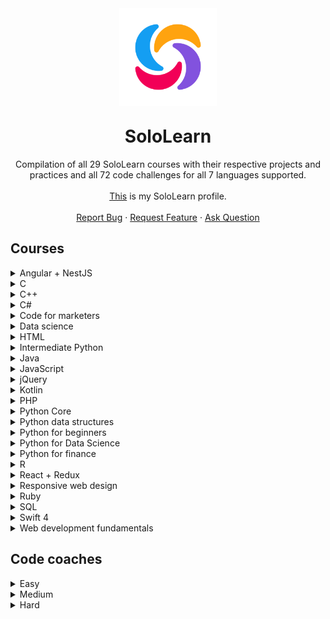 <div align="center">
    <img src="docs/icon.png" alt="Logo" width="156" height="156" style="margin-bottom:-10px">
    <h1 align="center">SoloLearn</h1>
    <p align="center">
        Compilation of all 29 SoloLearn courses with their respective projects and practices and all 72 code challenges for all 7 languages supported.
        <br />
        <br />
		<a href="https://www.sololearn.com/profile/16379527">This</a> is my SoloLearn profile.
		<br />
		<br />
        <a href="https://github.com/HenestrosaConH/sololearn/issues/new/choose">Report Bug</a> · <a href="https://github.com/HenestrosaConH/sololearn/issues/new/choose">Request Feature</a> · <a href="https://github.com/HenestrosaConH/sololearn/discussions">Ask Question</a>
    </p>
</div>

## Courses

<details>
	<summary>Angular + NestJS</summary>

There are no code projects nor code practices available for this course.
</details>

<details>
	<summary>C</summary>

There are no code projects nor code practices available for this course.
</details>

<details>
	<summary>C++</summary>

1. Basic concepts
	- [Transportation](https://github.com/HenestrosaConH/sololearn/tree/main/courses/cpp/1-basic-concepts/code-project)
2. Conditionals and loops
	- [Countdown](https://github.com/HenestrosaConH/sololearn/tree/main/courses/cpp/2-conditionals-and-loops/code-project)
3. Data types, arrays and pointers
	- [Ticket office](https://github.com/HenestrosaConH/sololearn/tree/main/courses/cpp/3-data-types-arrays-and-pointers/code-project)
4. Functions
	- [Palindrome numbers](https://github.com/HenestrosaConH/sololearn/tree/main/courses/cpp/4-functions/code-project)
5. Classes and objects
	- [Queue management part 1](https://github.com/HenestrosaConH/sololearn/tree/main/courses/cpp/5-classes-and-objects/code-project)
6. More on classes
	- [Queue management part 2](https://github.com/HenestrosaConH/sololearn/tree/main/courses/cpp/6-more-on-classes/code-project)
7. Inheritance and polymorphism
	- [Queue management part 3](https://github.com/HenestrosaConH/sololearn/tree/main/courses/cpp/7-inheritance-and-polymorphism/code-project)
8. Templates, exceptions and files
	- [Queue management part 4](https://github.com/HenestrosaConH/sololearn/tree/main/courses/cpp/8-templates-exceptions-and-files/code-project)
</details>

<details>
	<summary>C#</summary>

1. Basic concepts
	<details>
		<summary>Code practice</summary>

	- [C# is the best](https://github.com/HenestrosaConH/sololearn/tree/main/courses/cs/1-basic-concepts/code-practice/cs-is-the-best)	 
	- [How much do you earn](https://github.com/HenestrosaConH/sololearn/tree/main/courses/cs/1-basic-concepts/code-practice/how-much-do-you-earn)	
	- [Packing madness](https://github.com/HenestrosaConH/sololearn/tree/main/courses/cs/1-basic-concepts/code-practice/packing-madness)	
	- [Welcome message](https://github.com/HenestrosaConH/sololearn/tree/main/courses/cs/1-basic-concepts/code-practice/welcome-message)	
	- [Your first program](https://github.com/HenestrosaConH/sololearn/tree/main/courses/cs/1-basic-concepts/code-practice/your-first-program)	
	</details>
	<details>
		<summary>Code project</summary>

	- [Area of a circle](https://github.com/HenestrosaConH/sololearn/tree/main/courses/cs/1-basic-concepts/code-project)
	</details>
2. Conditionals and loops
	<details>
		<summary>Code practice</summary>

	- [Difficulty levels](https://github.com/HenestrosaConH/sololearn/tree/main/courses/cs/2-conditionals-and-loops/code-practice/difficulty-levels)	 
	- [Disney here we come](https://github.com/HenestrosaConH/sololearn/tree/main/courses/cs/2-conditionals-and-loops/code-practice/disney-here-we-come)	
	- [Earning a scholarship](https://github.com/HenestrosaConH/sololearn/tree/main/courses/cs/2-conditionals-and-loops/code-practice/earning-a-scholarship)	
	- [Flight Kindles](https://github.com/HenestrosaConH/sololearn/tree/main/courses/cs/2-conditionals-and-loops/code-practice/flight-kindles)	
	- [Going once, going twice, sold](https://github.com/HenestrosaConH/sololearn/tree/main/courses/cs/2-conditionals-and-loops/code-practice/going-once-going-twice-sold)	
	- [Up we go](https://github.com/HenestrosaConH/sololearn/tree/main/courses/cs/2-conditionals-and-loops/code-practice/up-we-go)	
	</details>
	<details>
		<summary>Code project</summary>

	- [Multiple of 3](https://github.com/HenestrosaConH/sololearn/tree/main/courses/cs/2-conditionals-and-loops/code-project)
	</details>
3. Methods
	<details>
		<summary>Code practice</summary>

	- [Fun with methods](https://github.com/HenestrosaConH/sololearn/tree/main/courses/cs/3-methods/code-practice/fun-with-methods)	 
	- [Geometry](https://github.com/HenestrosaConH/sololearn/tree/main/courses/cs/3-methods/code-practice/geometry)	
	- [Get that discount](https://github.com/HenestrosaConH/sololearn/tree/main/courses/cs/3-methods/code-practice/get-that-discount)	
	- [Getting a raise](https://github.com/HenestrosaConH/sololearn/tree/main/courses/cs/3-methods/code-practice/getting-a-raise)	
	- [Overloading](https://github.com/HenestrosaConH/sololearn/tree/main/courses/cs/3-methods/code-practice/overloading)	
	- [Recursive summing](https://github.com/HenestrosaConH/sololearn/tree/main/courses/cs/3-methods/code-practice/recursive-summing)	
	- [Set it and forget it](https://github.com/HenestrosaConH/sololearn/tree/main/courses/cs/3-methods/code-practice/set-it-and-forget-it)	
	</details>
	<details>
		<summary>Code project</summary>

	- [Level points](https://github.com/HenestrosaConH/sololearn/tree/main/courses/cs/3-methods/code-project)
	</details>
4. Classes and objects
	<details>
		<summary>Code practice</summary>

	- [Calculating wins](https://github.com/HenestrosaConH/sololearn/tree/main/courses/cs/4-classes-and-objects/code-practice/calculating-wins)	 
	- [Card numbers](https://github.com/HenestrosaConH/sololearn/tree/main/courses/cs/4-classes-and-objects/code-practice/card-numbers)	
	- [Creating a project](https://github.com/HenestrosaConH/sololearn/tree/main/courses/cs/4-classes-and-objects/code-practice/creating-a-project)	
	- [Welcome](https://github.com/HenestrosaConH/sololearn/tree/main/courses/cs/4-classes-and-objects/code-practice/welcome)	
	</details>
	<details>
		<summary>Code project</summary>

	- [Social network](https://github.com/HenestrosaConH/sololearn/tree/main/courses/cs/4-classes-and-objects/code-project)
	</details>
5. Arrays and strings
	<details>
		<summary>Code practice</summary>

	- [Array to table](https://github.com/HenestrosaConH/sololearn/tree/main/courses/cs/5-arrays-and-strings/code-practice/array-to-table)	 
	- [Maximum and minimum](https://github.com/HenestrosaConH/sololearn/tree/main/courses/cs/5-arrays-and-strings/code-practice/maximum-and-minimum)	
	- [Only the evens](https://github.com/HenestrosaConH/sololearn/tree/main/courses/cs/5-arrays-and-strings/code-practice/only-the-evens)	
	- [Passwords rules](https://github.com/HenestrosaConH/sololearn/tree/main/courses/cs/5-arrays-and-strings/code-practice/passwords-rules)	
	- [Qualifying for the Olympics](https://github.com/HenestrosaConH/sololearn/tree/main/courses/cs/5-arrays-and-strings/code-practice/qualifying-for-the-olympics)	
	- [Solve the puzzle](https://github.com/HenestrosaConH/sololearn/tree/main/courses/cs/5-arrays-and-strings/code-practice/solve-the-puzzle)	
	</details>
	<details>
		<summary>Code project</summary>

	- [Words](https://github.com/HenestrosaConH/sololearn/tree/main/courses/cs/5-arrays-and-strings/code-project)
	</details>
6. More on classes
	<details>
		<summary>Code practice</summary>

	- [All about this](https://github.com/HenestrosaConH/sololearn/tree/main/courses/cs/6-more-on-classes/code-practice/all-about-this)	 
	- [Array sorting](https://github.com/HenestrosaConH/sololearn/tree/main/courses/cs/6-more-on-classes/code-practice/array-sorting)	
	- [Grow your business](https://github.com/HenestrosaConH/sololearn/tree/main/courses/cs/6-more-on-classes/code-practice/grow-your-business)	
	- [Music selector](https://github.com/HenestrosaConH/sololearn/tree/main/courses/cs/6-more-on-classes/code-practice/music-selector)	
	- [Teamwork makes the dream](https://github.com/HenestrosaConH/sololearn/tree/main/courses/cs/6-more-on-classes/code-practice/teamwork-makesthe-dream)	
	- [Who won](https://github.com/HenestrosaConH/sololearn/tree/main/courses/cs/6-more-on-classes/code-practice/who-won)	
	</details>
	<details>
		<summary>Code project</summary>

	- [Dance](https://github.com/HenestrosaConH/sololearn/tree/main/courses/cs/6-more-on-classes/code-project)
	</details>
7. Inheritance and polymorphism
	<details>
		<summary>Code practice</summary>

	- [Attack](https://github.com/HenestrosaConH/sololearn/tree/main/courses/cs/7-inheritance-and-polymorphism/code-practice/attack)	 
	- [Make and model](https://github.com/HenestrosaConH/sololearn/tree/main/courses/cs/7-inheritance-and-polymorphism/code-practice/make-andmodel)	
	- [Online car shopping](https://github.com/HenestrosaConH/sololearn/tree/main/courses/cs/7-inheritance-and-polymorphism/code-practice/online-car-shopping)	
	- [Perimeter calculator](https://github.com/HenestrosaConH/sololearn/tree/main/courses/cs/7-inheritance-and-polymorphism/code-practice/perimeter-calculator)	
	- [Whats my account balance](https://github.com/HenestrosaConH/sololearn/tree/main/courses/cs/7-inheritance-and-polymorphism/code-practice/whats-my-account-balance)	
	- [Where are the planes](https://github.com/HenestrosaConH/sololearn/tree/main/courses/cs/7-inheritance-and-polymorphism/code-practice/where-are-the-planes)	
	</details>
	<details>
		<summary>Code project</summary>

	- [Drawing application](https://github.com/HenestrosaConH/sololearn/tree/main/courses/cs/7-inheritance-and-polymorphism/code-project)
	</details>
8. Structs, enums, exceptions and files
	<details>
		<summary>Code practice</summary>

	- [Accelerate](https://github.com/HenestrosaConH/sololearn/tree/main/courses/cs/8-structs-enums-exceptions-and-files/code-practice/accelerate)	 
	- [Fun with dimensions](https://github.com/HenestrosaConH/sololearn/tree/main/courses/cs/8-structs-enums-exceptions-and-files/code-practice/fun-with-dimensions)	
	- [Going on vacation](https://github.com/HenestrosaConH/sololearn/tree/main/courses/cs/8-structs-enums-exceptions-and-files/code-practice/going-on-vacation)	
	</details>
	<details>
		<summary>Code project</summary>

	- [Robot-barman](https://github.com/HenestrosaConH/sololearn/tree/main/courses/cs/8-structs-enums-exceptions-and-files/code-project)
	</details>
9. Generics
	<details>
		<summary>Code practice</summary>

	- [Generic all around](https://github.com/HenestrosaConH/sololearn/tree/main/courses/cs/9-generics/code-practice/generic-all-around)	 
	- [Hiring engineers](https://github.com/HenestrosaConH/sololearn/tree/main/courses/cs/9-generics/code-practice/hiring-engineers)	
	- [Print to printer](https://github.com/HenestrosaConH/sololearn/tree/main/courses/cs/9-generics/code-practice/print-to-printer)	
	- [Queue it up](https://github.com/HenestrosaConH/sololearn/tree/main/courses/cs/9-generics/code-practice/queue-it-up)	
	- [Top of the leaderboard](https://github.com/HenestrosaConH/sololearn/tree/main/courses/cs/9-generics/code-practice/top-of-the-leaderboard)	
	</details>
	<details>
		<summary>Code project</summary>

	- [Coffee time](https://github.com/HenestrosaConH/sololearn/tree/main/courses/cs/9-generics/code-project)
	</details>
</details>

<details>
	<summary>Code for marketers</summary>

1. Content on the web
	<details>
		<summary>Code repo</summary>

	- [What is HTML (02.2 Code repo)](https://github.com/HenestrosaConH/sololearn/tree/main/courses/coding-for-marketers/1-content-on-the-web/02-2-code-repo)	 
	- [What is CSS (03.2 Code repo)](https://github.com/HenestrosaConH/sololearn/tree/main/courses/coding-for-marketers/1-content-on-the-web/03-2-code-repo)	 
	- [Inspect a web page's HTML (04.2 Code repo)](https://github.com/HenestrosaConH/sololearn/tree/main/courses/coding-for-marketers/1-content-on-the-web/04-2-code-repo)	 
	</details>
2. Formatting content
	<details>
		<summary>Code repo</summary>

	- [List tags (08.2 Code repo)](https://github.com/HenestrosaConH/sololearn/tree/main/courses/coding-for-marketers/2-formatting-content/08-2-code-repo)	 
	- [Text formatting tags (09.2 Code repo)](https://github.com/HenestrosaConH/sololearn/tree/main/courses/coding-for-marketers/2-formatting-content/06-2-code-repo)	 
	- [Images (10.2 Code repo)](https://github.com/HenestrosaConH/sololearn/tree/main/courses/coding-for-marketers/2-formatting-content/09-2-code-repo)	 
	- [Links (11.2 Code repo)](https://github.com/HenestrosaConH/sololearn/tree/main/courses/coding-for-marketers/2-formatting-content/12-2-code-repo)	 
	- [Table tags (12.2 Code repo)](https://github.com/HenestrosaConH/sololearn/tree/main/courses/coding-for-marketers/2-formatting-content/13-2-code-repo)	 
	</details>
3. Tweaking a web page  
	<details>
		<summary>Code repo</summary>

	- [Changing colors (16.2 Code repo)](https://github.com/HenestrosaConH/sololearn/tree/main/courses/coding-for-marketers/3-tweaking-a-web-page/16-2-code-repo)	 
	- [Removing elements (17.2 Code repo)](https://github.com/HenestrosaConH/sololearn/tree/main/courses/coding-for-marketers/3-tweaking-a-web-page/17-2-code-repo)
   </details>
4. Improving SEO  
	There are no code repos for this module (this is the most important part of the course)
</details>

<details>
	<summary>Data science</summary>

1. Data manipulation
	<details>
		<summary>Code project</summary>

	- [Water consumption](https://github.com/HenestrosaConH/sololearn/tree/main/courses/data-science/1-data-manipulation/code-project)
	</details>
2. Data analysis
	<details>
		<summary>Code project</summary>

	- [Ordinary squares](https://github.com/HenestrosaConH/sololearn/tree/main/courses/data-science/2-data-analysis/code-project)
	</details>
3. Data visualization
	<details>
		<summary>Code project</summary>

	- [Ordinary squares](https://github.com/HenestrosaConH/sololearn/tree/main/courses/data-science/3-data-visualization/code-project)
	</details>
4. Linear regression
	<details>
		<summary>Code project</summary>

	- [Ordinary squares](https://github.com/HenestrosaConH/sololearn/tree/main/courses/data-science/4-linear-regression/code-project)
	</details>
5. Classification
	<details>
		<summary>Code project</summary>

	- [Binary disorder](https://github.com/HenestrosaConH/sololearn/tree/main/courses/data-science/5-classification/code-project)
	</details>
6. Clustering wines
	<details>
		<summary>Code project</summary>

	- [Pandas pandas pandas](https://github.com/HenestrosaConH/sololearn/tree/main/courses/data-science/6-clustering-wines/code-project)
	</details>

</details>

<details>
	<summary>HTML</summary>

1. Overview
	<details>
		<summary>Code repo</summary>

	- [Creating your first HTML page (03.2 Code repo)](https://github.com/HenestrosaConH/sololearn/tree/main/courses/html/1-overview/03-2-code-repo)	 
	</details>
2. HTML Basics
	<details>
		<summary>Code repo</summary>

	- [Headings, lines, comments (06.2 Code repo)](https://github.com/HenestrosaConH/sololearn/tree/main/courses/html/2-html-basics/06-2-code-repo)	 
	- [Text formatting (08.2 Code repo)](https://github.com/HenestrosaConH/sololearn/tree/main/courses/html/2-html-basics/08-2-code-repo)	 
	- [Blog project: about me (09.2 Code repo)](https://github.com/HenestrosaConH/sololearn/tree/main/courses/html/2-html-basics/09-2-code-repo)	 
	- [Images (12.2 Code repo)](https://github.com/HenestrosaConH/sololearn/tree/main/courses/html/2-html-basics/12-2-code-repo)	 
	- [Lists (13.2 Code repo)](https://github.com/HenestrosaConH/sololearn/tree/main/courses/html/2-html-basics/13-2-code-repo)	 
	- [Tables (15.2 Code repo)](https://github.com/HenestrosaConH/sololearn/tree/main/courses/html/2-html-basics/15-2-code-repo)	 
	- [Links (16.2 Code repo)](https://github.com/HenestrosaConH/sololearn/tree/main/courses/html/2-html-basics/16-2-code-repo)	 
	- [Forms (19.2 Code repo)](https://github.com/HenestrosaConH/sololearn/tree/main/courses/html/2-html-basics/19-2-code-repo)	 
	- [Blog project: contact form (20.2 Code repo)](https://github.com/HenestrosaConH/sololearn/tree/main/courses/html/2-html-basics/20-2-code-repo)	 
	</details>
3. Challenges  
	There are no code repos for this module
4. HTML5  
	There are no code repos for this module
</details>

<details>
	<summary>Intermediate Python</summary>

1. Collection types
	<details>
		<summary>Code practice</summary>

	- [Car data](https://github.com/HenestrosaConH/sololearn/tree/main/courses/intermediate-python/1-collection-types/code-practice/car-data)	 
	- [Contact search](https://github.com/HenestrosaConH/sololearn/tree/main/courses/intermediate-python/1-collection-types/code-practice/contact-search)	 
	- [Ignore the vowels](https://github.com/HenestrosaConH/sololearn/tree/main/courses/intermediate-python/1-collection-types/code-practice/ignore-the-vowels)	 
	- [Nation economic freedom](https://github.com/HenestrosaConH/sololearn/tree/main/courses/intermediate-python/1-collection-types/code-practice/nation-economic-freedom)	 
	- [Square up](https://github.com/HenestrosaConH/sololearn/tree/main/courses/intermediate-python/1-collection-types/code-practice/square-up)	 
	- [You are qualified](https://github.com/HenestrosaConH/sololearn/tree/main/courses/intermediate-python/1-collection-types/code-practice/you-are-qualified)	 
	</details>

	<details>
		<summary>Code project</summary>

	- [Letter count](https://github.com/HenestrosaConH/sololearn/tree/main/courses/intermediate-python/1-collection-types/code-project)
	</details>
2. Functional programming
	<details>
		<summary>Code practice</summary>

	- [Collecting reports](https://github.com/HenestrosaConH/sololearn/tree/main/courses/intermediate-python/2-functional-programming/code-practice/collecting-reports)	 
	- [Decimal to binary](https://github.com/HenestrosaConH/sololearn/tree/main/courses/intermediate-python/2-functional-programming/code-practice/decimal-to-binary)	 
	- [Generating](https://github.com/HenestrosaConH/sololearn/tree/main/courses/intermediate-python/2-functional-programming/code-practice/generating)	 
	- [Getting a raise](https://github.com/HenestrosaConH/sololearn/tree/main/courses/intermediate-python/2-functional-programming/code-practice/getting-a-raise)	 
	- [How much](https://github.com/HenestrosaConH/sololearn/tree/main/courses/intermediate-python/2-functional-programming/code-practice/how-much)	 
	- [Making it work](https://github.com/HenestrosaConH/sololearn/tree/main/courses/intermediate-python/2-functional-programming/code-practice/making-it-work)	 
	</details>

	<details>
		<summary>Code project</summary>

	- [Spelling backwards](https://github.com/HenestrosaConH/sololearn/tree/main/courses/intermediate-python/2-functional-programming/code-project)
	</details>
3. Object-oriented programming
	<details>
		<summary>Code practice</summary>

	- [Define the methods](https://github.com/HenestrosaConH/sololearn/tree/main/courses/intermediate-python/3-object-oriented-programming/code-practice/define-the-methods)	 
	- [Fine art](https://github.com/HenestrosaConH/sololearn/tree/main/courses/intermediate-python/3-object-oriented-programming/code-practice/fine-art)	 
	- [Game over](https://github.com/HenestrosaConH/sololearn/tree/main/courses/intermediate-python/3-object-oriented-programming/code-practice/game-over)	 
	- [Preservation](https://github.com/HenestrosaConH/sololearn/tree/main/courses/intermediate-python/3-object-oriented-programming/code-practice/preservation)	 
	- [Shape factory](https://github.com/HenestrosaConH/sololearn/tree/main/courses/intermediate-python/3-object-oriented-programming/code-practice/shape-factory)	 
	- [Staying alive](https://github.com/HenestrosaConH/sololearn/tree/main/courses/intermediate-python/3-object-oriented-programming/code-practice/staying-alive)	 
	</details>

	<details>
		<summary>Code project</summary>

	- [Shooting game](https://github.com/HenestrosaConH/sololearn/tree/main/courses/intermediate-python/3-object-oriented-programming/code-project)
	</details>
4. Exceptions
	<details>
		<summary>Code practice</summary>

	- [Cash out](https://github.com/HenestrosaConH/sololearn/tree/main/courses/intermediate-python/4-exceptions/code-practice/cash-out)	 
	- [Chef's kiss](https://github.com/HenestrosaConH/sololearn/tree/main/courses/intermediate-python/4-exceptions/code-practice/chefs-kiss)	 
	- [Say something](https://github.com/HenestrosaConH/sololearn/tree/main/courses/intermediate-python/4-exceptions/code-practice/say-something)	 
	</details>

	<details>
		<summary>Code project</summary>

	- [Registration system](https://github.com/HenestrosaConH/sololearn/tree/main/courses/intermediate-python/4-exceptions/code-project)
	</details>
5. Working with files
	<details>
		<summary>Code practice</summary>

	- [Book club](https://github.com/HenestrosaConH/sololearn/tree/main/courses/intermediate-python/5-working-with-files/code-practice/book-club)	 
	- [Filling up with numbers](https://github.com/HenestrosaConH/sololearn/tree/main/courses/intermediate-python/5-working-with-files/code-practice/filling-up-with-numbers)	 
	- [Reading through](https://github.com/HenestrosaConH/sololearn/tree/main/courses/intermediate-python/5-working-with-files/code-practice/reading-through)	 
	</details>

	<details>
		<summary>Code project</summary>

	- [Title encoder](https://github.com/HenestrosaConH/sololearn/tree/main/courses/intermediate-python/5-working-with-files/code-project)
	</details>
</details>

<details>
	<summary>Java</summary>

1. Basic concepts
	<details>
		<summary>Code practice</summary>

	- [Once in the bar](https://github.com/HenestrosaConH/sololearn/tree/main/courses/java/1-basic-concepts/code-practice/once-in-the-bar)	 
	- [To comment or not to comment](https://github.com/HenestrosaConH/sololearn/tree/main/courses/java/1-basic-concepts/code-practice/to-comment-or-not-to-comment)	
	- [Vehicle passport](https://github.com/HenestrosaConH/sololearn/tree/main/courses/java/1-basic-concepts/code-practice/vehicle-passport)	
	- [Who scored more](https://github.com/HenestrosaConH/sololearn/tree/main/courses/java/1-basic-concepts/code-practice/Who-scored-more)	
	</details>
	<details>
		<summary>Code project</summary>

	- [Time converter](https://github.com/HenestrosaConH/sololearn/tree/main/courses/java/1-basic-concepts/code-project)
	</details>
2. Conditionals and loops
	<details>
		<summary>Code practice</summary>

	- [Emotion detector](https://github.com/HenestrosaConH/sololearn/tree/main/courses/java/2-conditionals-and-loops/code-practice/emotion-detector)	 
	- [In the car salon](https://github.com/HenestrosaConH/sololearn/tree/main/courses/java/2-conditionals-and-loops/code-practice/in-the-car-salon)	
	- [Let's explore](https://github.com/HenestrosaConH/sololearn/tree/main/courses/java/2-conditionals-and-loops/code-practice/lets-explore)	
	- [Loyal customers](https://github.com/HenestrosaConH/sololearn/tree/main/courses/java/2-conditionals-and-loops/code-practice/loyal-customers)	
	- [Math class](https://github.com/HenestrosaConH/sololearn/tree/main/courses/java/2-conditionals-and-loops/code-practice/math-class)	
	- [Safety first](https://github.com/HenestrosaConH/sololearn/tree/main/courses/java/2-conditionals-and-loops/code-practice/safety-first)	
	- [University admission](https://github.com/HenestrosaConH/sololearn/tree/main/courses/java/2-conditionals-and-loops/code-practice/university-admission)	
	</details>
	<details>
		<summary>Code project</summary>

	- [Loan calculator](https://github.com/HenestrosaConH/sololearn/tree/main/courses/java/2-conditionals-and-loops/code-project)
	</details>
3. Arrays
	<details>
		<summary>Code practice</summary>

	- [Fix the calendar](https://github.com/HenestrosaConH/sololearn/tree/main/courses/java/3-arrays/code-practice/fix-the-calendar)	 
	- [Geometry code](https://github.com/HenestrosaConH/sololearn/tree/main/courses/java/3-arrays/code-practice/geometry-code)	
	- [Matrix](https://github.com/HenestrosaConH/sololearn/tree/main/courses/java/3-arrays/code-practice/matrix)	
	- [Loyal customers](https://github.com/HenestrosaConH/sololearn/tree/main/courses/java/3-arrays/code-practice/loyal-customers)	
	- [Summing multipliers](https://github.com/HenestrosaConH/sololearn/tree/main/courses/java/3-arrays/code-practice/summing-multipliers)	
	</details>
	<details>
		<summary>Code project</summary>

	- [Reverse a string](https://github.com/HenestrosaConH/sololearn/tree/main/courses/java/3-arrays/code-project)
	</details>
4. Classes and objects
	<details>
		<summary>Code practice</summary>

	- [Exponents](https://github.com/HenestrosaConH/sololearn/tree/main/courses/java/4-classes-and-objects/code-practice/exponents)	 
	- [Friendly robot](https://github.com/HenestrosaConH/sololearn/tree/main/courses/java/4-classes-and-objects/code-practice/friendly-robot)	
	- [Going places](https://github.com/HenestrosaConH/sololearn/tree/main/courses/java/4-classes-and-objects/code-practice/going-places)	
	- [Loading, loading, loading](https://github.com/HenestrosaConH/sololearn/tree/main/courses/java/4-classes-and-objects/code-practice/loading-loading-loading)	
	- [Movie tickets](https://github.com/HenestrosaConH/sololearn/tree/main/courses/java/4-classes-and-objects/code-practice/movie-tickets)	
	- [So you think you can dance](https://github.com/HenestrosaConH/sololearn/tree/main/courses/java/4-classes-and-objects/code-practice/so-you-think-you-can-dance)	
	- [Student information system](https://github.com/HenestrosaConH/sololearn/tree/main/courses/java/4-classes-and-objects/code-practice/student-information-system)	
	- [Tracking customer data](https://github.com/HenestrosaConH/sololearn/tree/main/courses/java/4-classes-and-objects/code-practice/tracking-customer-data)	
	</details>
	<details>
		<summary>Code project</summary>

	- [Binary converter](https://github.com/HenestrosaConH/sololearn/tree/main/courses/java/4-classes-and-objects/code-project)
	</details>
5. More on classes
	<details>
		<summary>Code practice</summary>

	- [Animal lovers](https://github.com/HenestrosaConH/sololearn/tree/main/courses/java/5-more-on-classes/code-practice/animal-lovers)	 
	- [Board game attributes](https://github.com/HenestrosaConH/sololearn/tree/main/courses/java/5-more-on-classes/code-practice/board-game-attributes)	
	- [Car classes](https://github.com/HenestrosaConH/sololearn/tree/main/courses/java/5-more-on-classes/code-practice/car-classes)	
	- [Computer speak](https://github.com/HenestrosaConH/sololearn/tree/main/courses/java/5-more-on-classes/code-practice/computer-speak)	
	- [Double trouble](https://github.com/HenestrosaConH/sololearn/tree/main/courses/java/5-more-on-classes/code-practice/double-trouble)	
	- [How many bullets](https://github.com/HenestrosaConH/sololearn/tree/main/courses/java/5-more-on-classes/code-practice/how-many-bullets)	
	- [Special customer discount](https://github.com/HenestrosaConH/sololearn/tree/main/courses/java/5-more-on-classes/code-practice/special-customer-discount)	
	- [Upgrade your subscription](https://github.com/HenestrosaConH/sololearn/tree/main/courses/java/5-more-on-classes/code-practice/upgrade-your-subscription)	
	- [Welcome](https://github.com/HenestrosaConH/sololearn/tree/main/courses/java/5-more-on-classes/code-practice/welcome)	
	</details>
	<details>
		<summary>Code project</summary>

	- [Shapes](https://github.com/HenestrosaConH/sololearn/tree/main/courses/java/5-more-on-classes/code-project)
	</details>
6. Exceptions, lists, threads and files
	<details>
		<summary>Code practice</summary>

	- [Age dependent](https://github.com/HenestrosaConH/sololearn/tree/main/courses/java/6-exceptions-lists-threads-and-files/code-practice/age-dependent)	 
	- [Category handling](https://github.com/HenestrosaConH/sololearn/tree/main/courses/java/6-exceptions-lists-threads-and-files/code-practice/category-handling)	
	- [Getting things done](https://github.com/HenestrosaConH/sololearn/tree/main/courses/java/6-exceptions-lists-threads-and-files/code-practice/getting-things-done)	
	- [Link of the list](https://github.com/HenestrosaConH/sololearn/tree/main/courses/java/6-exceptions-lists-threads-and-files/code-practice/link-of-the-list)	
	- [Minimum and maximum](https://github.com/HenestrosaConH/sololearn/tree/main/courses/java/6-exceptions-lists-threads-and-files/code-practice/minimum-and-maximum)	
	- [No Zeroes](https://github.com/HenestrosaConH/sololearn/tree/main/courses/java/6-exceptions-lists-threads-and-files/code-practice/no-Zeroes)	
	- [Playing keep away with 3](https://github.com/HenestrosaConH/sololearn/tree/main/courses/java/6-exceptions-lists-threads-and-files/code-practice/playing-keep-away-with-3)	
	- [Practice makes perfect](https://github.com/HenestrosaConH/sololearn/tree/main/courses/java/6-exceptions-lists-threads-and-files/code-practice/practice-makes-perfect)	
	- [Welcome](https://github.com/HenestrosaConH/sololearn/tree/main/courses/java/6-exceptions-lists-threads-and-files/code-practice/welcome)	
	</details>
	<details>
		<summary>Code project</summary>

	- [Bowling game](https://github.com/HenestrosaConH/sololearn/tree/main/courses/java/6-exceptions-lists-threads-and-files/code-project)
	</details>
</details>

<details>
	<summary>JavaScript</summary>

1. Overview
	<details>
		<summary>Code practice</summary>

	- [Escape to learn](https://github.com/HenestrosaConH/sololearn/tree/main/courses/javascript/1-overview/code-practice/escape-to-learn)	 
	- [Right expression](https://github.com/HenestrosaConH/sololearn/tree/main/courses/javascript/1-overview/code-practice/right-expression)	
	- [Your first program](https://github.com/HenestrosaConH/sololearn/tree/main/courses/javascript/1-overview/code-practice/your-first-program)	
	</details>
2. Basic concepts
	<details>
		<summary>Code practice</summary>

	- [Find the adults](https://github.com/HenestrosaConH/sololearn/tree/main/courses/javascript/2-basic-concepts/code-practice/find-the-adults)	
	- [Noon or midnight](https://github.com/HenestrosaConH/sololearn/tree/main/courses/javascript/2-basic-concepts/code-practice/noon-or-midnight)  
	- [Office computers](https://github.com/HenestrosaConH/sololearn/tree/main/courses/javascript/2-basic-concepts/code-practice/office-computers)  
	</details>
	<details>
		<summary>Code project</summary>

	- [Trip planner](https://github.com/HenestrosaConH/sololearn/tree/main/courses/javascript/2-basic-concepts/code-project)
	</details>
3. Conditionals and loops
	<details>
		<summary>Code practice</summary>

	- [Dark theme](https://github.com/HenestrosaConH/sololearn/tree/main/courses/javascript/3-conditionals-and-loops/code-practice/dark-theme)  
	- [Exam results](https://github.com/HenestrosaConH/sololearn/tree/main/courses/javascript/3-conditionals-and-loops/code-practice/exam-results)  
	- [Repeat and learn code! Code! Code!](https://github.com/HenestrosaConH/sololearn/tree/main/courses/javascript/3-conditionals-and-loops/code-practice/repeat-and-learn-code-code-code)  
	- [Set a world record](https://github.com/HenestrosaConH/sololearn/tree/main/courses/javascript/3-conditionals-and-loops/code-practice/set-a-world-record)  
	- [Skipping 13](https://github.com/HenestrosaConH/sololearn/tree/main/courses/javascript/3-conditionals-and-loops/code-practice/skipping-13)  
	- [Time's up](https://github.com/HenestrosaConH/sololearn/tree/main/courses/javascript/3-conditionals-and-loops/code-practice/times-up)  
	- [Vacation month](https://github.com/HenestrosaConH/sololearn/tree/main/courses/javascript/3-conditionals-and-loops/code-practice/vacation-month)  
	</details>
	<details>
		<summary>Code project</summary>

	- [The snail in the well](https://github.com/HenestrosaConH/sololearn/tree/main/courses/javascript/3-conditionals-and-loops/code-project)
	</details>
4. Functions
	<details>
		<summary>Code practice</summary>

	- [Average of three](https://github.com/HenestrosaConH/sololearn/tree/main/courses/javascript/4-functions/code-practice/average-of-three)  
	- [Important reminders](https://github.com/HenestrosaConH/sololearn/tree/main/courses/javascript/4-functions/code-practice/important-reminders)  
	- [Loading](https://github.com/HenestrosaConH/sololearn/tree/main/courses/javascript/4-functions/code-practice/loading)  
	- [Who won the match](https://github.com/HenestrosaConH/sololearn/tree/main/courses/javascript/4-functions/code-practice/who-won-the-match)  
	</details>
	<details>
		<summary>Code project</summary>

	- [Currency converter](https://github.com/HenestrosaConH/sololearn/tree/main/courses/javascript/4-functions/code-project)
	</details>
5. Objects
	<details>
		<summary>Code practice</summary>

	- [Calculating the discount](https://github.com/HenestrosaConH/sololearn/tree/main/courses/javascript/5-objects/code-practice/calculating-the-discount)  
	- [Cuboid volume](https://github.com/HenestrosaConH/sololearn/tree/main/courses/javascript/5-objects/code-practice/cuboid-volume)  
	- [Landed](https://github.com/HenestrosaConH/sololearn/tree/main/courses/javascript/5-objects/code-practice/landed)  
	</details>
	<details>
		<summary>Code project</summary>

	- [Contact manager](https://github.com/HenestrosaConH/sololearn/tree/main/courses/javascript/5-objects/code-project)
	</details>
6. Core objects
	<details>
		<summary>Code practice</summary>

	- [Fluffy pancakes](https://github.com/HenestrosaConH/sololearn/tree/main/courses/javascript/6-core-objects/code-practice/fluffy-pancakes)  
	- [Level up](https://github.com/HenestrosaConH/sololearn/tree/main/courses/javascript/6-core-objects/code-practice/level-up)  
	- [Monday to Sunday](https://github.com/HenestrosaConH/sololearn/tree/main/courses/javascript/6-core-objects/code-practice/monday-to-Sunday)  
	- [Which century](https://github.com/HenestrosaConH/sololearn/tree/main/courses/javascript/6-core-objects/code-practice/which-century)  
	</details>
	<details>
		<summary>Code project</summary>

	- [Store manager](https://github.com/HenestrosaConH/sololearn/tree/main/courses/javascript/6-core-objects/code-project)
	</details>
7. DOM and events  
	No code project/practice for this module
8. ECMAScript 6
	<details>
		<summary>Code practice</summary>

	- [Average exam score](https://github.com/HenestrosaConH/sololearn/tree/main/courses/javascript/8-ecmacript-6/code-practice/average-exam-score)  
	- [Employee map](https://github.com/HenestrosaConH/sololearn/tree/main/courses/javascript/8-ecmacript-6/code-practice/employee-map)  
	- [London is the capital of GB](https://github.com/HenestrosaConH/sololearn/tree/main/courses/javascript/8-ecmacript-6/code-practice/london-is-the-capital-of-gb)  
	- [Score 70 plus](https://github.com/HenestrosaConH/sololearn/tree/main/courses/javascript/8-ecmacript-6/code-practice/score-70-plus)  
	- [Summary calculator](https://github.com/HenestrosaConH/sololearn/tree/main/courses/javascript/8-ecmacript-6/code-practice/summary-calculator)  
	- [Workout harder](https://github.com/HenestrosaConH/sololearn/tree/main/courses/javascript/8-ecmacript-6/code-practice/workout-harder)  
	</details>
	<details>
		<summary>Code project</summary>

	- [Words](https://github.com/HenestrosaConH/sololearn/tree/main/courses/javascript/8-ecmacript-6/code-project)
	</details>
</details>

<details>
	<summary>jQuery</summary>

There are no code projects nor code practices available for this course.
</details>

<details>
	<summary>Kotlin</summary>

1. Basic concepts
	<details>
		<summary>Code practice</summary>

	- [Feeling welcomed](https://github.com/HenestrosaConH/sololearn/tree/main/courses/kotlin/1-basic-concepts/code-practice/feeling-welcomed)	 
	- [Let's get started](https://github.com/HenestrosaConH/sololearn/tree/main/courses/kotlin/1-basic-concepts/code-practice/lets-get-started)	 
	- [Make it run](https://github.com/HenestrosaConH/sololearn/tree/main/courses/kotlin/1-basic-concepts/code-practice/make-it-run)	 
	- [Surprise](https://github.com/HenestrosaConH/sololearn/tree/main/courses/kotlin/1-basic-concepts/code-practice/surprise)	 
	- [To comment or not to comment](https://github.com/HenestrosaConH/sololearn/tree/main/courses/kotlin/1-basic-concepts/code-practice/to-comment-or-not-to-comment)	
	</details>

	<details>
		<summary>Code project</summary>

	- [Water consumption](https://github.com/HenestrosaConH/sololearn/tree/main/courses/kotlin/1-basic-concepts/code-project)
	</details>
2. Control flow
	<details>
		<summary>Code practice</summary>

	- [Data, please](https://github.com/HenestrosaConH/sololearn/tree/main/courses/kotlin/2-control-flow/code-practice/data-please)  
	- [Let's convert](https://github.com/HenestrosaConH/sololearn/tree/main/courses/kotlin/2-control-flow/code-practice/lets-convert)  
	- [Multiple inputs](https://github.com/HenestrosaConH/sololearn/tree/main/courses/kotlin/2-control-flow/code-practice/multiple-inputs)  
	- [Sorting out](https://github.com/HenestrosaConH/sololearn/tree/main/courses/kotlin/2-control-flow/code-practice/sorting-out)  
	- [Unlocking doors](https://github.com/HenestrosaConH/sololearn/tree/main/courses/kotlin/2-control-flow/code-practice/unlocking-doors)  
	- [What's the number](https://github.com/HenestrosaConH/sololearn/tree/main/courses/kotlin/2-control-flow/code-practice/whats-the-number)  
	- [What's the sum](https://github.com/HenestrosaConH/sololearn/tree/main/courses/kotlin/2-control-flow/code-practice/whats-the-sum)  
	</details>
	<details>
		<summary>Code project</summary>

	- [Parking fee](https://github.com/HenestrosaConH/sololearn/tree/main/courses/kotlin/2-control-flow/code-project)
	</details>
3. Functions
	<details>
		<summary>Code practice</summary>

	- [Calculating taxes](https://github.com/HenestrosaConH/sololearn/tree/main/courses/kotlin/3-functions/code-practice/calculating-taxes)  
	- [Call the function](https://github.com/HenestrosaConH/sololearn/tree/main/courses/kotlin/3-functions/code-practice/call-the-function)  
	- [Counting letters](https://github.com/HenestrosaConH/sololearn/tree/main/courses/kotlin/3-functions/code-practice/counting-letters)  
	- [Initials](https://github.com/HenestrosaConH/sololearn/tree/main/courses/kotlin/3-functions/code-practice/initials)  
	- [Selected names](https://github.com/HenestrosaConH/sololearn/tree/main/courses/kotlin/3-functions/code-practice/selected-names)  
	</details>
	<details>
		<summary>Code project</summary>

	- [Shipping calculator](https://github.com/HenestrosaConH/sololearn/tree/main/courses/kotlin/3-functions/code-project)
	</details>
4. Object-oriented programming
	<details>
		<summary>Code practice</summary>

	- [Abstraction](https://github.com/HenestrosaConH/sololearn/tree/main/courses/kotlin/4-object-oriented-programming/code-practice/abstraction)  
	- [Button class](https://github.com/HenestrosaConH/sololearn/tree/main/courses/kotlin/4-object-oriented-programming/code-practice/button-class)  
	- [Button inheritance](https://github.com/HenestrosaConH/sololearn/tree/main/courses/kotlin/4-object-oriented-programming/code-practice/button-inheritance)  
	- [Button properties](https://github.com/HenestrosaConH/sololearn/tree/main/courses/kotlin/4-object-oriented-programming/code-practice/button-properties)  
	- [Button tap](https://github.com/HenestrosaConH/sololearn/tree/main/courses/kotlin/4-object-oriented-programming/code-practice/button-tap)  
	- [Default buttons](https://github.com/HenestrosaConH/sololearn/tree/main/courses/kotlin/4-object-oriented-programming/code-practice/default-buttons)  
	- [Private property](https://github.com/HenestrosaConH/sololearn/tree/main/courses/kotlin/4-object-oriented-programming/code-practice/private-property)  
	</details>
	<details>
		<summary>Code project</summary>

	- [Music player](https://github.com/HenestrosaConH/sololearn/tree/main/courses/kotlin/4-object-oriented-programming/code-project)
	</details>
</details>

<details>
	<summary>PHP</summary>

There are no code projects nor code practices available for this course.
</details>

<details>
	<summary>Python Core</summary>

1. Basic concepts
	<details>
		<summary>Code practice</summary>

	- [Brain freeze](https://github.com/HenestrosaConH/sololearn/tree/main/courses/python-core/01-basic-concepts/code-practice/brain-freeze)	 
	- [How many miles](https://github.com/HenestrosaConH/sololearn/tree/main/courses/python-core/01-basic-concepts/code-practice/how-many-miles)	 
	- [Your first program](https://github.com/HenestrosaConH/sololearn/tree/main/courses/python-core/01-basic-concepts/code-practice/your-first-program)	 
	</details>

	<details>
		<summary>Code project</summary>

	- [Exponentiation](https://github.com/HenestrosaConH/sololearn/tree/main/courses/python-core/01-basic-concepts/code-project)
	</details>
2. Strings and variables
	<details>
		<summary>Code practice</summary>

	- [Fun with exponents](https://github.com/HenestrosaConH/sololearn/tree/main/courses/python-core/02-strings-and-variables/code-practice/fun-with-exponents)	 
	- [I code](https://github.com/HenestrosaConH/sololearn/tree/main/courses/python-core/02-strings-and-variables/code-practice/i-code)	 
	- [More lines, more better](https://github.com/HenestrosaConH/sololearn/tree/main/courses/python-core/02-strings-and-variables/code-practice/more-lines-more-better)	 
	- [Multiple variables](https://github.com/HenestrosaConH/sololearn/tree/main/courses/python-core/02-strings-and-variables/code-practice/multiple-variables)	 
	- [String operations](https://github.com/HenestrosaConH/sololearn/tree/main/courses/python-core/02-strings-and-variables/code-practice/string-operations)	 
	</details>

	<details>
		<summary>Code project</summary>

	- [Simple calculator](https://github.com/HenestrosaConH/sololearn/tree/main/courses/python-core/02-strings-and-variables/code-project)
	</details>
3. Control structures
	<details>
		<summary>Code practice</summary>

	- [At the boiling point](https://github.com/HenestrosaConH/sololearn/tree/main/courses/python-core/03-control-structures/code-practice/at-the-boiling-point)	 
	- [Bingo](https://github.com/HenestrosaConH/sololearn/tree/main/courses/python-core/03-control-structures/code-practice/bingo)	 
	- [Club bouncer code](https://github.com/HenestrosaConH/sololearn/tree/main/courses/python-core/03-control-structures/code-practice/club-bouncer-code)	 
	- [Date picker](https://github.com/HenestrosaConH/sololearn/tree/main/courses/python-core/03-control-structures/code-practice/date-picker)	 
	- [Financial transactions](https://github.com/HenestrosaConH/sololearn/tree/main/courses/python-core/03-control-structures/code-practice/financial-transactions)	 
	- [Fruit vending machine](https://github.com/HenestrosaConH/sololearn/tree/main/courses/python-core/03-control-structures/code-practice/fruit-vending-machine)	 
	- [Humidity level](https://github.com/HenestrosaConH/sololearn/tree/main/courses/python-core/03-control-structures/code-practice/humidity-level)	 
	- [Iteration](https://github.com/HenestrosaConH/sololearn/tree/main/courses/python-core/03-control-structures/code-practice/iteration)	 
	- [Let's do some magic](https://github.com/HenestrosaConH/sololearn/tree/main/courses/python-core/03-control-structures/code-practice/lets-do-some-magic)	 
	- [The middle element](https://github.com/HenestrosaConH/sololearn/tree/main/courses/python-core/03-control-structures/code-practice/the-middle-element)	 
	</details>

	<details>
		<summary>Code project</summary>

	- [FizzBuzz](https://github.com/HenestrosaConH/sololearn/tree/main/courses/python-core/03-control-structures/code-project)
	</details>
4. Functions and modules
	<details>
		<summary>Code practice</summary>

	- [Hashtag generator](https://github.com/HenestrosaConH/sololearn/tree/main/courses/python-core/04-functions-and-modules/code-practice/hashtag-generator)	 
	- [Matching passwords](https://github.com/HenestrosaConH/sololearn/tree/main/courses/python-core/04-functions-and-modules/code-practice/matching-passwords)	 
	- [No dice, no problem](https://github.com/HenestrosaConH/sololearn/tree/main/courses/python-core/04-functions-and-modules/code-practice/no-dice-no-problem)	 
	- [Welcome, SoloLearner](https://github.com/HenestrosaConH/sololearn/tree/main/courses/python-core/04-functions-and-modules/code-practice/welcome-sololearner)	 
	</details>

	<details>
		<summary>Code project</summary>

	- [Celsius to Fahrenheit converter](https://github.com/HenestrosaConH/sololearn/tree/main/courses/python-core/04-functions-and-modules/code-project)
	</details>
5. Exceptions and files
	<details>
		<summary>Code practice</summary>

	- [Bank card PIN system](https://github.com/HenestrosaConH/sololearn/tree/main/courses/python-core/05-exceptions-and-files/code-practice/bank-card-pin-system)	 
	- [Getting in shape](https://github.com/HenestrosaConH/sololearn/tree/main/courses/python-core/05-exceptions-and-files/code-practice/getting-in-shape)	 
	- [Making coffee](https://github.com/HenestrosaConH/sololearn/tree/main/courses/python-core/05-exceptions-and-files/code-practice/making-coffee)	 
	- [New lines](https://github.com/HenestrosaConH/sololearn/tree/main/courses/python-core/05-exceptions-and-files/code-practice/new-lines)	 
	</details>

	<details>
		<summary>Code project</summary>

	- [Book titles](https://github.com/HenestrosaConH/sololearn/tree/main/courses/python-core/05-exceptions-and-files/code-project)
	</details>
6. More types
	<details>
		<summary>Code practice</summary>

	- [Broken keyboard](https://github.com/HenestrosaConH/sololearn/tree/main/courses/python-core/06-more-types/code-practice/broken-keyboard)	 
	- [How many words](https://github.com/HenestrosaConH/sololearn/tree/main/courses/python-core/06-more-types/code-practice/how-many-words)	 
	- [Inventory management](https://github.com/HenestrosaConH/sololearn/tree/main/courses/python-core/06-more-types/code-practice/inventory-management)	 
	- [List of multiples](https://github.com/HenestrosaConH/sololearn/tree/main/courses/python-core/06-more-types/code-practice/list-of-multiples)	 
	- [Names and ages](https://github.com/HenestrosaConH/sololearn/tree/main/courses/python-core/06-more-types/code-practice/names-and-ages)	 
	- [Tuples](https://github.com/HenestrosaConH/sololearn/tree/main/courses/python-core/06-more-types/code-practice/tuples)	 
	- [Where's the book](https://github.com/HenestrosaConH/sololearn/tree/main/courses/python-core/06-more-types/code-practice/wheres-the-book)	 
	</details>

	<details>
		<summary>Code project</summary>

	- [Longest word](https://github.com/HenestrosaConH/sololearn/tree/main/courses/python-core/06-more-types/code-project)
	</details>
7. Functional programming
	<details>
		<summary>Code practice</summary>

	- [Commonality](https://github.com/HenestrosaConH/sololearn/tree/main/courses/python-core/07-functional-programming/code-practice/commonality)	 
	- [Filtering](https://github.com/HenestrosaConH/sololearn/tree/main/courses/python-core/07-functional-programming/code-practice/filtering)	 
	- [Fun with math](https://github.com/HenestrosaConH/sololearn/tree/main/courses/python-core/07-functional-programming/code-practice/fun-with-math)	 
	- [Lambdas](https://github.com/HenestrosaConH/sololearn/tree/main/courses/python-core/07-functional-programming/code-practice/lambdas)	 
	- [Ordering](https://github.com/HenestrosaConH/sololearn/tree/main/courses/python-core/07-functional-programming/code-practice/ordering)	 
	- [Split generator](https://github.com/HenestrosaConH/sololearn/tree/main/courses/python-core/07-functional-programming/code-practice/split-generator)	 
	- [Uppercasing](https://github.com/HenestrosaConH/sololearn/tree/main/courses/python-core/07-functional-programming/code-practice/uppercasing)	 
	</details>

	<details>
		<summary>Code project</summary>

	- [Fibonacci](https://github.com/HenestrosaConH/sololearn/tree/main/courses/python-core/07-functional-programming/code-project)
	</details>
8. Object-oriented programming
	<details>
		<summary>Code practice</summary>

	- [Bank accounts](https://github.com/HenestrosaConH/sololearn/tree/main/courses/python-core/08-object-oriented-programming/code-practice/bank-accounts)	 
	- [Fun with classes](https://github.com/HenestrosaConH/sololearn/tree/main/courses/python-core/08-object-oriented-programming/code-practice/fun-with-classes)	 
	- [Making a deposit](https://github.com/HenestrosaConH/sololearn/tree/main/courses/python-core/08-object-oriented-programming/code-practice/making-a-deposit)	 
	- [Property values](https://github.com/HenestrosaConH/sololearn/tree/main/courses/python-core/08-object-oriented-programming/code-practice/property-values)	 
	- [Static methods](https://github.com/HenestrosaConH/sololearn/tree/main/courses/python-core/08-object-oriented-programming/code-practice/static-methods)	 
	- [Student class](https://github.com/HenestrosaConH/sololearn/tree/main/courses/python-core/08-object-oriented-programming/code-practice/student-class)	 
	</details>

	<details>
		<summary>Code project</summary>

	- [Juice maker](https://github.com/HenestrosaConH/sololearn/tree/main/courses/python-core/08-object-oriented-programming/code-project)
	</details>
9. Regular expressions 
	<details>
		<summary>Code practice</summary>

	- [Authentication](https://github.com/HenestrosaConH/sololearn/tree/main/courses/python-core/09-regular-expressions/code-practice/authentication)	 
	- [Contacts database](https://github.com/HenestrosaConH/sololearn/tree/main/courses/python-core/09-regular-expressions/code-practice/contacts-database)	 
	- [Online shop search](https://github.com/HenestrosaConH/sololearn/tree/main/courses/python-core/09-regular-expressions/code-practice/online-shop-search)	 
	- [Social media pro](https://github.com/HenestrosaConH/sololearn/tree/main/courses/python-core/09-regular-expressions/code-practice/social-media-pro)	 
	- [Starts with ends with](https://github.com/HenestrosaConH/sololearn/tree/main/courses/python-core/09-regular-expressions/code-practice/starts-with-ends-with)	 
	</details>

	<details>
		<summary>Code project</summary>

	- [Phone number validation](https://github.com/HenestrosaConH/sololearn/tree/main/courses/python-core/09-regular-expressions/code-project)
	</details>
10. Pythonicness and packaging
	<details>
		<summary>Code practice</summary>

	- [Give me my money](https://github.com/HenestrosaConH/sololearn/tree/main/courses/python-core/10-pythonicness-and-packaging/code-practice/give-me-my-money)	 
	- [Infinite sum](https://github.com/HenestrosaConH/sololearn/tree/main/courses/python-core/10-pythonicness-and-packaging/code-practice/infinite-sum)	 
	- [Too young to ride](https://github.com/HenestrosaConH/sololearn/tree/main/courses/python-core/10-pythonicness-and-packaging/code-practice/too-young-to-ride)	 
	</details>

	<details>
		<summary>Code project</summary>

	- [Adding words](https://github.com/HenestrosaConH/sololearn/tree/main/courses/python-core/10-pythonicness-and-packaging/code-project)
	</details>
</details>

<details>
	<summary>Python data structures</summary>

1. Working with strings
	<details>
		<summary>Code practice</summary>

	- [Editing guide](https://github.com/HenestrosaConH/sololearn/tree/main/courses/python-data-structures/1-working-with-strings/code-practice/editing-guide)	 
	- [How many vowels](https://github.com/HenestrosaConH/sololearn/tree/main/courses/python-data-structures/1-working-with-strings/code-practice/how-many-vowels)	 
	- [Line them up](https://github.com/HenestrosaConH/sololearn/tree/main/courses/python-data-structures/1-working-with-strings/code-practice/line-them-up)	 
	</details>

	<details>
		<summary>Code project</summary>

	- [Letter frequency](https://github.com/HenestrosaConH/sololearn/tree/main/courses/python-data-structures/1-working-with-strings/code-project)
	</details>
2. Lists
	<details>
		<summary>Code practice</summary>

	- [Apple of my eye](https://github.com/HenestrosaConH/sololearn/tree/main/courses/python-data-structures/2-lists/code-practice/apple-of-my-eye)  
	- [Fancy houses](https://github.com/HenestrosaConH/sololearn/tree/main/courses/python-data-structures/2-lists/code-practice/fancy-houses)  
	- [Insect control](https://github.com/HenestrosaConH/sololearn/tree/main/courses/python-data-structures/2-lists/code-practice/insect-control)  
	</details>
	<details>
		<summary>Code project</summary>

	- [Average word length](https://github.com/HenestrosaConH/sololearn/tree/main/courses/python-data-structures/2-lists/code-project)
	</details>
3. Dictionaries, tuples, sets
	<details>
		<summary>Code practice</summary>

	- [Fuzzy search](https://github.com/HenestrosaConH/sololearn/tree/main/courses/python-data-structures/3-dictionaries-tuples-sets/code-practice/fuzzy-search)  
	- [Mapping software](https://github.com/HenestrosaConH/sololearn/tree/main/courses/python-data-structures/3-dictionaries-tuples-sets/code-practice/mapping-software)  
	- [Words in common](https://github.com/HenestrosaConH/sololearn/tree/main/courses/python-data-structures/3-dictionaries-tuples-sets/code-practice/words-in-common)  
	</details>
	<details>
		<summary>Code project</summary>

	- [Revenue growth analysis](https://github.com/HenestrosaConH/sololearn/tree/main/courses/python-data-structures/3-dictionaries-tuples-sets/code-project)
	</details>
4. User-defined data structures
	<details>
		<summary>Code practice</summary>

	- [Come back](https://github.com/HenestrosaConH/sololearn/tree/main/courses/python-data-structures/4-user-defined-data-structures/code-practice/come-back)  
	- [Let's connect](https://github.com/HenestrosaConH/sololearn/tree/main/courses/python-data-structures/4-user-defined-data-structures/code-practice/lets-connect)  
	- [Name that tune](https://github.com/HenestrosaConH/sololearn/tree/main/courses/python-data-structures/4-user-defined-data-structures/code-practice/name-that-tune)  
	- [On a call](https://github.com/HenestrosaConH/sololearn/tree/main/courses/python-data-structures/4-user-defined-data-structures/code-practice/on-a-call)  
	</details>
	<details>
		<summary>Code project</summary>

	- [Balanced parentheses](https://github.com/HenestrosaConH/sololearn/tree/main/courses/python-data-structures/4-user-defined-data-structures/code-project)
	</details>
</details>

<details>
	<summary>Python for beginners</summary>

1. Basic concepts
	<details>
		<summary>Code practice</summary>

	- [Time is precious](https://github.com/HenestrosaConH/sololearn/tree/main/courses/python-for-beginners/1-basic-concepts/code-practice/time-is-precious)	 
	- [Time is ticking away](https://github.com/HenestrosaConH/sololearn/tree/main/courses/python-for-beginners/1-basic-concepts/code-practice/time-is-ticking-away)	 
	- [Watch out for bacteria](https://github.com/HenestrosaConH/sololearn/tree/main/courses/python-for-beginners/1-basic-concepts/code-practice/watch-out-for-bacteria)	 
	</details>

	<details>
		<summary>Code project</summary>

	- [Flight time](https://github.com/HenestrosaConH/sololearn/tree/main/courses/python-for-beginners/1-basic-concepts/code-project)
	</details>
2. Strings
	<details>
		<summary>Code practice</summary>

	- [Just say hello](https://github.com/HenestrosaConH/sololearn/tree/main/courses/python-for-beginners/2-strings/code-practice/just-say-hello)	 
	- [Reach for the stars](https://github.com/HenestrosaConH/sololearn/tree/main/courses/python-for-beginners/2-strings/code-practice/reach-for-the-stars)	 
	- [Smart talk](https://github.com/HenestrosaConH/sololearn/tree/main/courses/python-for-beginners/2-strings/code-practice/smart-talk)	 
	</details>

	<details>
		<summary>Code project</summary>

	- [Leaderboard](https://github.com/HenestrosaConH/sololearn/tree/main/courses/python-for-beginners/2-strings/code-project)
	</details>
3. Variables
	<details>
		<summary>Code practice</summary>

	- [Contact card](https://github.com/HenestrosaConH/sololearn/tree/main/courses/python-for-beginners/3-variables/code-practice/contact-card)	 
	- [Get notified](https://github.com/HenestrosaConH/sololearn/tree/main/courses/python-for-beginners/3-variables/code-practice/get-notified)	 
	- [Identity cards](https://github.com/HenestrosaConH/sololearn/tree/main/courses/python-for-beginners/3-variables/code-practice/identity-cards)	 
	</details>

	<details>
		<summary>Code project</summary>

	- [Tip calculator](https://github.com/HenestrosaConH/sololearn/tree/main/courses/python-for-beginners/3-variables/code-project)
	</details>
4. Control flow
	<details>
		<summary>Code practice</summary>

	- [24k magic](https://github.com/HenestrosaConH/sololearn/tree/main/courses/python-for-beginners/4-control-flow/code-practice/24k-magic)	 
	- [Leap year](https://github.com/HenestrosaConH/sololearn/tree/main/courses/python-for-beginners/4-control-flow/code-practice/leap-year)	 
	- [Pull the trigger](https://github.com/HenestrosaConH/sololearn/tree/main/courses/python-for-beginners/4-control-flow/code-practice/pull-the-trigger)	 
	- [Pure gold](https://github.com/HenestrosaConH/sololearn/tree/main/courses/python-for-beginners/4-control-flow/code-practice/pure-gold)	 
	- [Ticket prices](https://github.com/HenestrosaConH/sololearn/tree/main/courses/python-for-beginners/4-control-flow/code-practice/ticket-prices)	 
	</details>

	<details>
		<summary>Code project</summary>

	- [BMI Calculator](https://github.com/HenestrosaConH/sololearn/tree/main/courses/python-for-beginners/4-control-flow/code-project)
	</details>
5. Lists
	<details>
		<summary>Code practice</summary>

	- [Flip the string](https://github.com/HenestrosaConH/sololearn/tree/main/courses/python-for-beginners/5-lists/code-practice/flip-the-string)	 
	- [Just say it](https://github.com/HenestrosaConH/sololearn/tree/main/courses/python-for-beginners/5-lists/code-practice/just-say-it)	 
	- [Let's go shopping](https://github.com/HenestrosaConH/sololearn/tree/main/courses/python-for-beginners/5-lists/code-practice/lets-go-shopping)	 
	- [Name, please](https://github.com/HenestrosaConH/sololearn/tree/main/courses/python-for-beginners/5-lists/code-practice/name-please)	 
	- [Nearest bathroom](https://github.com/HenestrosaConH/sololearn/tree/main/courses/python-for-beginners/5-lists/code-practice/nearest-bathroom)	 
	- [Where's my seat](https://github.com/HenestrosaConH/sololearn/tree/main/courses/python-for-beginners/5-lists/code-practice/wheres-my-seat)	 
	</details>

	<details>
		<summary>Code project</summary>

	- [Sum of consecutive numbers](https://github.com/HenestrosaConH/sololearn/tree/main/courses/python-for-beginners/5-lists/code-project)
	</details>
6. Functions
	<details>
		<summary>Code practice</summary>

	- [Analyze to realize](https://github.com/HenestrosaConH/sololearn/tree/main/courses/python-for-beginners/6-functions/code-practice/analyze-to-realize)	 
	- [From feet to inches](https://github.com/HenestrosaConH/sololearn/tree/main/courses/python-for-beginners/6-functions/code-practice/from-feet-to-inches)	 
	- [How many](https://github.com/HenestrosaConH/sololearn/tree/main/courses/python-for-beginners/6-functions/code-practice/how-many)	 
	- [Shouting text](https://github.com/HenestrosaConH/sololearn/tree/main/courses/python-for-beginners/6-functions/code-practice/shouting-text)	 
	</details>

	<details>
		<summary>Code project</summary>

	- [Search engine](https://github.com/HenestrosaConH/sololearn/tree/main/courses/python-for-beginners/6-functions/code-project)
	</details>
</details>

<details>
	<summary>Python for Data Science</summary>

1. Basic concepts
	<details>
		<summary>Code practice</summary>

	- [Vaccinations dataset](https://github.com/HenestrosaConH/sololearn/tree/main/courses/python-for-data-science/1-introduction/code-practice/vaccinations-dataset)	 
	- [Vaccinations report](https://github.com/HenestrosaConH/sololearn/tree/main/courses/python-for-data-science/1-introduction/code-practice/vaccinations-report)	
	</details>
	<details>
		<summary>Code project</summary>

	- [Basketball players](https://github.com/HenestrosaConH/sololearn/tree/main/courses/python-for-data-science/1-introduction/code-project)
	</details>
2. Math operations with NumPy
	<details>
		<summary>Code practice</summary>

	- [Array of numbers](https://github.com/HenestrosaConH/sololearn/tree/main/courses/python-for-data-science/2-math-operations-with-numpy/code-practice/array-of-numbers)  
	- [Houses on the block](https://github.com/HenestrosaConH/sololearn/tree/main/courses/python-for-data-science/2-math-operations-with-numpy/code-practice/houses-on-the-block)  
	- [Infection cases](https://github.com/HenestrosaConH/sololearn/tree/main/courses/python-for-data-science/2-math-operations-with-numpy/code-practice/infection-cases)  
	- [Take your seat](https://github.com/HenestrosaConH/sololearn/tree/main/courses/python-for-data-science/2-math-operations-with-numpy/code-practice/take-your-seat)  
	</details>
	<details>
		<summary>Code project</summary>

	- [Houses prices](https://github.com/HenestrosaConH/sololearn/tree/main/courses/python-for-data-science/2-math-operations-with-numpy/code-project)
	</details>
3. Data manipulation with Pandas
	<details>
		<summary>Code practice</summary>

	- [Cases and deaths](https://github.com/HenestrosaConH/sololearn/tree/main/courses/python-for-data-science/3-data-manipulation-with-pandas/code-practice/cases-and-deaths)  
	- [Contacts list](https://github.com/HenestrosaConH/sololearn/tree/main/courses/python-for-data-science/3-data-manipulation-with-pandas/code-practice/contacts-list)  
	- [Day of the week](https://github.com/HenestrosaConH/sololearn/tree/main/courses/python-for-data-science/3-data-manipulation-with-pandas/code-practice/day-of-the-week)  
	- [Names and ranks](https://github.com/HenestrosaConH/sololearn/tree/main/courses/python-for-data-science/3-data-manipulation-with-pandas/code-practice/names-and-ranks)  
	- [Number of cases](https://github.com/HenestrosaConH/sololearn/tree/main/courses/python-for-data-science/3-data-manipulation-with-pandas/code-practice/number-of-cases)  
	</details>
	<details>
		<summary>Code project</summary>

	- [COVID data analysis](https://github.com/HenestrosaConH/sololearn/tree/main/courses/python-for-data-science/3-data-manipulation-with-pandas/code-project)
	</details>
</details>

<details>
	<summary>Python for finance</summary>

1. Python in finance
	<details>
		<summary>Code practice</summary>

	- [Fun with exponents](https://github.com/HenestrosaConH/sololearn/tree/main/courses/python-for-finance/1-python-in-finance/code-practice/fun-with-exponents)  
	- [The Math package](https://github.com/HenestrosaConH/sololearn/tree/main/courses/python-for-finance/1-python-in-finance/code-practice/the-math-package)  
	- [Your first program](https://github.com/HenestrosaConH/sololearn/tree/main/courses/python-for-finance/1-python-in-finance/code-practice/your-first-program)  
	</details>
	<details>
		<summary>Code repo</summary>

	- [Basic calculations (6.2 Code repo)](https://github.com/HenestrosaConH/sololearn/tree/main/courses/python-for-finance/1-python-in-finance/code-repo/6-2-code-repo)
	</details>
2. Basic calculations
	<details>
		<summary>Code repo</summary>

	- [Calculating IRR (10.2 Code repo)](https://github.com/HenestrosaConH/sololearn/tree/main/courses/python-for-finance/2-basic-calculations/code-repo/10-2-code-repo)  
	- [Plotting data (11.2 Code repo)](https://github.com/HenestrosaConH/sololearn/tree/main/courses/python-for-finance/2-basic-calculations/code-repo/11-2-code-repo)  
	</details>
3. Accessing data  
	<details>
		<summary>Code repo</summary>

	- [Average price](https://github.com/HenestrosaConH/sololearn/tree/main/courses/python-for-finance/3-accessing-data/code-repo/19-2-code-repo)
	</details>
4. Analyzing data  
	<details>
		<summary>Code repo</summary>

	- [Cylinders and horsepower](https://github.com/HenestrosaConH/sololearn/tree/main/courses/python-for-finance/4-analyzing-data/code-repo/24-2-code-repo)
	</details>
</details>

<details>
	<summary>R</summary>

1. Introduction
	<details>
		<summary>Code practice</summary>

	- [Basic math](https://github.com/HenestrosaConH/sololearn/tree/main/courses/r/1-introduction/code-practice/basic-math)  
	- [Fix the code](https://github.com/HenestrosaConH/sololearn/tree/main/courses/r/1-introduction/code-practice/fix-the-code)  
	- [Liter to gallon converter](https://github.com/HenestrosaConH/sololearn/tree/main/courses/r/1-introduction/code-practice/liter-to-gallon-converter)  
	- [Quote generator](https://github.com/HenestrosaConH/sololearn/tree/main/courses/r/1-introduction/code-practice/quote-generator)
    - [Your first r program](https://github.com/HenestrosaConH/sololearn/tree/main/courses/r/1-introduction/code-practice/your-first-r-program)
	</details>
	<details>
		<summary>Code project</summary>

	- [The greatest number](https://github.com/HenestrosaConH/sololearn/tree/main/courses/r/1-introduction/code-project)
	</details>
2. Programming in r
	<details>
		<summary>Code practice</summary>

	- [Break the loop](https://github.com/HenestrosaConH/sololearn/tree/main/courses/r/2-programming-in-r/code-practice/break-the-loop)  
	- [Define the function](https://github.com/HenestrosaConH/sololearn/tree/main/courses/r/2-programming-in-r/code-practice/define-the-function)  
	- [Even or odd](https://github.com/HenestrosaConH/sololearn/tree/main/courses/r/2-programming-in-r/code-practice/even-or-odd)  
	- [Star of the snow](https://github.com/HenestrosaConH/sololearn/tree/main/courses/r/2-programming-in-r/code-practice/star-of-the-snow)  
	- [Sum](https://github.com/HenestrosaConH/sololearn/tree/main/courses/r/2-programming-in-r/code-practice/sum)  
	- [US state names](https://github.com/HenestrosaConH/sololearn/tree/main/courses/r/2-programming-in-r/code-practice/us-state-names)  
	</details>
	<details>
		<summary>Code project</summary>

	- [Sum in range](https://github.com/HenestrosaConH/sololearn/tree/main/courses/r/2-programming-in-r/code-project)
	</details>
3. Data structures  
	<details>
		<summary>Code practice</summary>

	- [Average price](https://github.com/HenestrosaConH/sololearn/tree/main/courses/r/3-data-structures/code-practice/average-price)
    - [List operations](https://github.com/HenestrosaConH/sololearn/tree/main/courses/r/3-data-structures/code-practice/list-operations)
    - [Matrix operations](https://github.com/HenestrosaConH/sololearn/tree/main/courses/r/3-data-structures/code-practice/matrix-operations)
    - [Median](https://github.com/HenestrosaConH/sololearn/tree/main/courses/r/3-data-structures/code-practice/median)
    - [Nickname generator](https://github.com/HenestrosaConH/sololearn/tree/main/courses/r/3-data-structures/code-practice/nickname-generator)
    - [Pop of color](https://github.com/HenestrosaConH/sololearn/tree/main/courses/r/3-data-structures/code-practice/pop-of-color)
    - [Text analyzer](https://github.com/HenestrosaConH/sololearn/tree/main/courses/r/3-data-structures/code-practice/text-analyzer)
    - [What's the sum](https://github.com/HenestrosaConH/sololearn/tree/main/courses/r/3-data-structures/code-practice/whats-the-sum)
	</details>
	<details>
		<summary>Code project</summary>

	- [Grade analysis](https://github.com/HenestrosaConH/sololearn/tree/main/courses/r/3-data-structures/code-project)
	</details>
4. Analyzing data with r  
	<details>
		<summary>Code practice</summary>

	- [Cylinders and horsepower](https://github.com/HenestrosaConH/sololearn/tree/main/courses/r/4-analyzing-data-with-r/code-practice/cylinders-and-horsepower)
	- [Horsepowers](https://github.com/HenestrosaConH/sololearn/tree/main/courses/r/4-analyzing-data-with-r/code-practice/horsepowers)
    - [SD from mean](https://github.com/HenestrosaConH/sololearn/tree/main/courses/r/4-analyzing-data-with-r/code-practice/sd-from-mean)
    - [Standard deviation](https://github.com/HenestrosaConH/sololearn/tree/main/courses/r/4-analyzing-data-with-r/code-practice/standard-deviation)
	</details>
	<details>
		<summary>Code project</summary>

	- [Titanic survivors](https://github.com/HenestrosaConH/sololearn/tree/main/courses/r/4-analyzing-data-with-r/code-project)
	</details>
5. Visualization  
	No code project/practice for this module
</details>

<details>
	<summary>React + Redux</summary>

There are no code projects nor code practices available for this course.
</details>

<details>
	<summary>Responsive web design</summary>

There are no code projects nor code practices available for this course.
</details>

<details>
	<summary>Ruby</summary>

There are no code projects nor code practices available for this course.
</details>

<details>
	<summary>SQL</summary>

1. Basic concepts
	<details>
		<summary>Code practice</summary>

	- [Best before](https://github.com/HenestrosaConH/sololearn/tree/main/courses/sql/1-basic-concepts/code-practice/best-before)	 
	- [Customer copies](https://github.com/HenestrosaConH/sololearn/tree/main/courses/sql/1-basic-concepts/code-practice/customer-copies)	
	- [Leaderboarding](https://github.com/HenestrosaConH/sololearn/tree/main/courses/sql/1-basic-concepts/code-practice/leaderboarding)	
	</details>
	<details>
		<summary>Code project</summary>

	- [Cakes](https://github.com/HenestrosaConH/sololearn/tree/main/courses/sql/1-basic-concepts/code-project)
	</details>
2. Filtering, functions, subqueries
	<details>
		<summary>Code coach</summary>

	- [Annual bonuses](https://github.com/HenestrosaConH/sololearn/tree/main/courses/sql/2-filtering-functions-subqueries/code-practice/annual-bonuses)  
	- [Average grades](https://github.com/HenestrosaConH/sololearn/tree/main/courses/sql/2-filtering-functions-subqueries/code-practice/average-grades)  
	- [Chocolate](https://github.com/HenestrosaConH/sololearn/tree/main/courses/sql/2-filtering-functions-subqueries/code-practice/chocolate)  
	- [Get the ball rolling](https://github.com/HenestrosaConH/sololearn/tree/main/courses/sql/2-filtering-functions-subqueries/code-practice/get-the-ball-rolling)  
	- [Let's get fit](https://github.com/HenestrosaConH/sololearn/tree/main/courses/sql/2-filtering-functions-subqueries/code-practice/lets-get-fit)  
	- [Salary range](https://github.com/HenestrosaConH/sololearn/tree/main/courses/sql/2-filtering-functions-subqueries/code-practice/salary-range)  
	- [Superheroes](https://github.com/HenestrosaConH/sololearn/tree/main/courses/sql/2-filtering-functions-subqueries/code-practice/superheroes)  
	</details>
	<details>
		<summary>Code project</summary>

	- [Apartments](https://github.com/HenestrosaConH/sololearn/tree/main/courses/sql/2-filtering-functions-subqueries/code-project)
	</details>
3. JOIN, table, operations
	<details>
		<summary>Code coach</summary>

	- [Chess tournament](https://github.com/HenestrosaConH/sololearn/tree/main/courses/sql/3-join-table-operations/code-practice/chess-tournament)  
	- [Match the requirements](https://github.com/HenestrosaConH/sololearn/tree/main/courses/sql/3-join-table-operations/code-practice/match-the-requirements)  
	- [Mentor and apprentice](https://github.com/HenestrosaConH/sololearn/tree/main/courses/sql/3-join-table-operations/code-practice/mentor-and-apprentice)  
	- [More cars](https://github.com/HenestrosaConH/sololearn/tree/main/courses/sql/3-join-table-operations/code-practice/more-cars)  
	- [Social media app views](https://github.com/HenestrosaConH/sololearn/tree/main/courses/sql/3-join-table-operations/code-practice/social-media-app-views)  
	- [Sorting the inventory](https://github.com/HenestrosaConH/sololearn/tree/main/courses/sql/3-join-table-operations/code-practice/sorting-the-inventory)  
	- [The most beautiful locations](https://github.com/HenestrosaConH/sololearn/tree/main/courses/sql/3-join-table-operations/code-practice/the-most-beautiful-locations)  
	- [Video game scores](https://github.com/HenestrosaConH/sololearn/tree/main/courses/sql/3-join-table-operations/code-practice/video-game-scores)  
	</details>
	<details>
		<summary>Code project</summary>

	- [Zoo](https://github.com/HenestrosaConH/sololearn/tree/main/courses/sql/3-join-table-operations/code-project)
	</details>
</details>

<details>
	<summary>Swift 4</summary>

There are no code projects nor code practices available for this course.
</details>

<details>
	<summary>Web development fundamentals</summary>

1. Overview
	<details>
		<summary>Code repo</summary>

	- [Your first HTML (01.2 Code repo)](https://github.com/HenestrosaConH/sololearn/tree/main/courses/web-development-fundamentals/1-getting-started/01-2-code-repo)	 
	- [Text formatting (02.2 Code repo)](https://github.com/HenestrosaConH/sololearn/tree/main/courses/web-development-fundamentals/1-getting-started/02-2-code-repo)	 
	- [HTML page structure (03.2 Code repo)](https://github.com/HenestrosaConH/sololearn/tree/main/courses/web-development-fundamentals/1-getting-started/03-2-code-repo)	 
	- [HTML attributes (04.2 Code repo)](https://github.com/HenestrosaConH/sololearn/tree/main/courses/web-development-fundamentals/1-getting-started/04-2-code-repo)	 
	- [More on elements (05.2 Code repo)](https://github.com/HenestrosaConH/sololearn/tree/main/courses/web-development-fundamentals/1-getting-started/05-2-code-repo)	 
	</details>
2. More HTML elements
	<details>
		<summary>Code repo</summary>

	- [Lists (07.2 Code repo)](https://github.com/HenestrosaConH/sololearn/tree/main/courses/web-development-fundamentals/2-more-html-elements/07-2-code-repo)	 
	- [Tables (08.2 Code repo)](https://github.com/HenestrosaConH/sololearn/tree/main/courses/web-development-fundamentals/2-more-html-elements/08-2-code-repo)	 
	- [Page sections (09.2 Code repo)](https://github.com/HenestrosaConH/sololearn/tree/main/courses/web-development-fundamentals/2-more-html-elements/09-2-code-repo)	 
	- [Forms (10.2 Code repo)](https://github.com/HenestrosaConH/sololearn/tree/main/courses/web-development-fundamentals/2-more-html-elements/10-2-code-repo)	 
	- [More form controls (11.2 Code repo)](https://github.com/HenestrosaConH/sololearn/tree/main/courses/web-development-fundamentals/2-more-html-elements/11-2-code-repo)	 
	- [Special characters (12.2 Code repo)](https://github.com/HenestrosaConH/sololearn/tree/main/courses/web-development-fundamentals/2-more-html-elements/12-2-code-repo)	 
	</details>
3. Styling with CSS  
	<details>
		<summary>Code repo</summary>

	- [CSS selectors (16.2 Code repo)](https://github.com/HenestrosaConH/sololearn/tree/main/courses/web-development-fundamentals/3-styling-with-css/16-2-code-repo)	 
	- [Styling text (17.2 Code repo)](https://github.com/HenestrosaConH/sololearn/tree/main/courses/web-development-fundamentals/3-styling-with-css/17-2-code-repo)	 
	- [Font styles (18.2 Code repo)](https://github.com/HenestrosaConH/sololearn/tree/main/courses/web-development-fundamentals/3-styling-with-css/18-2-code-repo)	 
	- [The box model (19.2 Code repo)](https://github.com/HenestrosaConH/sololearn/tree/main/courses/web-development-fundamentals/3-styling-with-css/19-2-code-repo)	 
	- [Borders and backgrounds (20.2 Code repo)](https://github.com/HenestrosaConH/sololearn/tree/main/courses/web-development-fundamentals/3-styling-with-css/20-2-code-repo)	 
	- [Styling lists and links (21.2 Code repo)](https://github.com/HenestrosaConH/sololearn/tree/main/courses/web-development-fundamentals/3-styling-with-css/21-2-code-repo)	 
	- [Styling tables (22.2 Code repo)](https://github.com/HenestrosaConH/sololearn/tree/main/courses/web-development-fundamentals/3-styling-with-css/22-2-code-repo)	 
	- [Styling forms (23.2 Code repo)](https://github.com/HenestrosaConH/sololearn/tree/main/courses/web-development-fundamentals/3-styling-with-css/23-2-code-repo)	 
	- [CSS layout (24.2 Code repo)](https://github.com/HenestrosaConH/sololearn/tree/main/courses/web-development-fundamentals/3-styling-with-css/24-2-code-repo)	 
	- [Positioning (25.2 Code repo)](https://github.com/HenestrosaConH/sololearn/tree/main/courses/web-development-fundamentals/3-styling-with-css/25-2-code-repo)	 
	</details>
4. JavaScript  
	<details>
		<summary>Code repo</summary>

	- [Basic math (29.2 Code repo)](https://github.com/HenestrosaConH/sololearn/tree/main/courses/web-development-fundamentals/4-javascript/29-2-code-repo)	 
	- [Decision making (30.2 Code repo)](https://github.com/HenestrosaConH/sololearn/tree/main/courses/web-development-fundamentals/4-javascript/30-2-code-repo)	 
	- [Loops (31.2 Code repo)](https://github.com/HenestrosaConH/sololearn/tree/main/courses/web-development-fundamentals/4-javascript/31-2-code-repo)	 
	- [Functions (33.2 Code repo)](https://github.com/HenestrosaConH/sololearn/tree/main/courses/web-development-fundamentals/4-javascript/33-2-code-repo)	 
	- [Event handling (34.2 Code repo)](https://github.com/HenestrosaConH/sololearn/tree/main/courses/web-development-fundamentals/4-javascript/34-2-code-repo)	 
	</details>
</details>

## Code coaches

<details>
	<summary>Easy</summary>

- [Argentina](https://github.com/HenestrosaConH/sololearn/tree/main/code-coaches/easy/argentina)
- [Cheer creator](https://github.com/HenestrosaConH/sololearn/tree/main/code-coaches/easy/cheer-creator)
- [Extra-terrestrials](https://github.com/HenestrosaConH/sololearn/tree/main/code-coaches/easy/extra-terrestrials)
- [Fruit bowl](https://github.com/HenestrosaConH/sololearn/tree/main/code-coaches/easy/fruit-bowl)
- [Gotham city](https://github.com/HenestrosaConH/sololearn/tree/main/code-coaches/easy/gotham-city)
- [Halloween candy](https://github.com/HenestrosaConH/sololearn/tree/main/code-coaches/easy/halloween-candy)
- [Hovercraft](https://github.com/HenestrosaConH/sololearn/tree/main/code-coaches/easy/hovercraft)
- [Jungle camping](https://github.com/HenestrosaConH/sololearn/tree/main/code-coaches/easy/jungle-camping)
- [Paint costs](https://github.com/HenestrosaConH/sololearn/tree/main/code-coaches/easy/paint-costs)
- [Popsicles](https://github.com/HenestrosaConH/sololearn/tree/main/code-coaches/easy/popsicles)
- [Skee-ball](https://github.com/HenestrosaConH/sololearn/tree/main/code-coaches/easy/skee-ball)
</details>

<details>
	<summary>Medium</summary>

- [Average world length](https://github.com/HenestrosaConH/sololearn/tree/main/code-coaches/medium/average-world-length)
- [Convert US date to EU date](https://github.com/HenestrosaConH/sololearn/tree/main/code-coaches/medium/convert-us-date-to-eu-date)
- [Deja vu](https://github.com/HenestrosaConH/sololearn/tree/main/code-coaches/medium/deja-vu)
- [Military time](https://github.com/HenestrosaConH/sololearn/tree/main/code-coaches/medium/military-time)
- [No numerals](https://github.com/HenestrosaConH/sololearn/tree/main/code-coaches/medium/no-numerals)
- [Pig Latin](https://github.com/HenestrosaConH/sololearn/tree/main/code-coaches/medium/pig-Latin)
- [Secret message](https://github.com/HenestrosaConH/sololearn/tree/main/code-coaches/medium/secret-message)
- [Symbols](https://github.com/HenestrosaConH/sololearn/tree/main/code-coaches/medium/symbols)
- [That's odd](https://github.com/HenestrosaConH/sololearn/tree/main/code-coaches/medium/thats-odd)
- [The spy life](https://github.com/HenestrosaConH/sololearn/tree/main/code-coaches/medium/the-spy-life)
- [YouTube link finder](https://github.com/HenestrosaConH/sololearn/tree/main/code-coaches/medium/youTube-link-finder)
</details>

<details>
	<summary>Hard</summary>

- [New driver's license](https://github.com/HenestrosaConH/sololearn/tree/main/code-coaches/hard/new-drivers-license)
- [Password validation](https://github.com/HenestrosaConH/sololearn/tree/main/code-coaches/hard/password-validation)
- [Security](https://github.com/HenestrosaConH/sololearn/tree/main/code-coaches/hard/security)
</details>
